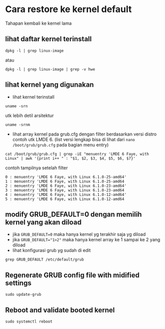 # Cara restore ke kernel default
Tahapan kembali ke kernel lama
## lihat daftar kernel terinstall
```
dpkg -l | grep linux-image
```
atau 
```
dpkg -l | grep linux-image | grep -v hwe 
```

## lihat kernel yang digunakan
- lihat kernel terinstall
```
uname -srn
```
utk lebih detil arsitektur
```
uname -srnm
```
- lihat array kernel pada grub.cfg dengan filter berdasarkan versi distro contoh utk LMDE 6. (list versi lengkap bisa di lihat dari `nano /boot/grub/grub.cfg` pada bagian menu entry) 
```
cat /boot/grub/grub.cfg | grep -iE "menuentry 'LMDE 6 Faye, with Linux" | awk '{print i++ " : "$1, $2, $3, $4, $5, $6, $7}'
```
contoh tampilnya setelah filter
```
0 : menuentry 'LMDE 6 Faye, with Linux 6.1.0-25-amd64'
1 : menuentry 'LMDE 6 Faye, with Linux 6.1.0-25-amd64
2 : menuentry 'LMDE 6 Faye, with Linux 6.1.0-23-amd64'
3 : menuentry 'LMDE 6 Faye, with Linux 6.1.0-23-amd64
4 : menuentry 'LMDE 6 Faye, with Linux 6.1.0-12-amd64'
5 : menuentry 'LMDE 6 Faye, with Linux 6.1.0-12-amd64
```

## modify GRUB_DEFAULT=0 dengan memilih kernel yang akan diload
- jika `GRUB_DEFAULT=0` maka hanya kernel yg terakhir saja yg diload
- jika `GRUB_DEFAULT="1>2"` maka hanya kernel array ke 1 sampai ke 2 yang diload
- lihat konfigurasi grub yg sudah di edit 
```
grep GRUB_DEFAULT /etc/default/grub
```

## Regenerate GRUB config file with midified settings
```
sudo update-grub
```

## Reboot and validate booted kernel
```
sudo systemctl reboot
```
